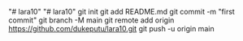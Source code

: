 "# lara10" 
"# lara10"  git init git add README.md git commit -m "first commit" git branch -M main git remote add origin https://github.com/dukeputu/lara10.git git push -u origin main
